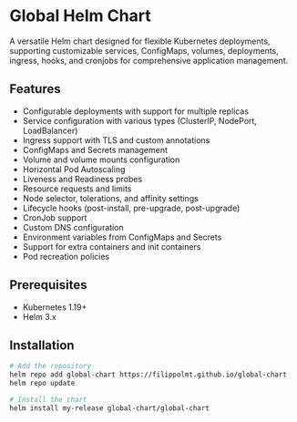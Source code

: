 # Global Helm Chart

A versatile Helm chart designed for flexible Kubernetes deployments, supporting customizable services, ConfigMaps, volumes, deployments, ingress, hooks, and cronjobs for comprehensive application management.

## Features

- Configurable deployments with support for multiple replicas
- Service configuration with various types (ClusterIP, NodePort, LoadBalancer)
- Ingress support with TLS and custom annotations
- ConfigMaps and Secrets management
- Volume and volume mounts configuration
- Horizontal Pod Autoscaling
- Liveness and Readiness probes
- Resource requests and limits
- Node selector, tolerations, and affinity settings
- Lifecycle hooks (post-install, pre-upgrade, post-upgrade)
- CronJob support
- Custom DNS configuration
- Environment variables from ConfigMaps and Secrets
- Support for extra containers and init containers
- Pod recreation policies

## Prerequisites

- Kubernetes 1.19+
- Helm 3.x

## Installation

```bash
# Add the repository
helm repo add global-chart https://filippolmt.github.io/global-chart
helm repo update

# Install the chart
helm install my-release global-chart/global-chart
```
